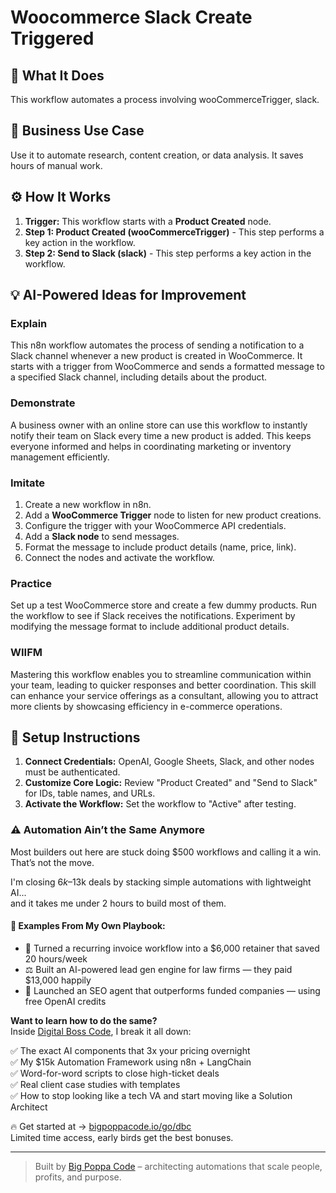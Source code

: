 # Woocommerce Slack Create Triggered

## 🚀 What It Does
This workflow automates a process involving wooCommerceTrigger, slack.

## 💼 Business Use Case
Use it to automate research, content creation, or data analysis. It saves hours of manual work.

## ⚙️ How It Works
1.  **Trigger:** This workflow starts with a **Product Created** node.
2. **Step 1: Product Created (wooCommerceTrigger)** - This step performs a key action in the workflow.
3. **Step 2: Send to Slack (slack)** - This step performs a key action in the workflow.

## 💡 AI-Powered Ideas for Improvement
### Explain
This n8n workflow automates the process of sending a notification to a Slack channel whenever a new product is created in WooCommerce. It starts with a trigger from WooCommerce and sends a formatted message to a specified Slack channel, including details about the product.

### Demonstrate
A business owner with an online store can use this workflow to instantly notify their team on Slack every time a new product is added. This keeps everyone informed and helps in coordinating marketing or inventory management efficiently.

### Imitate
1. Create a new workflow in n8n.
2. Add a **WooCommerce Trigger** node to listen for new product creations.
3. Configure the trigger with your WooCommerce API credentials.
4. Add a **Slack node** to send messages.
5. Format the message to include product details (name, price, link).
6. Connect the nodes and activate the workflow.

### Practice
Set up a test WooCommerce store and create a few dummy products. Run the workflow to see if Slack receives the notifications. Experiment by modifying the message format to include additional product details.

### WIIFM
Mastering this workflow enables you to streamline communication within your team, leading to quicker responses and better coordination. This skill can enhance your service offerings as a consultant, allowing you to attract more clients by showcasing efficiency in e-commerce operations.

## 🔧 Setup Instructions
1. **Connect Credentials:** OpenAI, Google Sheets, Slack, and other nodes must be authenticated.
2. **Customize Core Logic:** Review "Product Created" and "Send to Slack" for IDs, table names, and URLs.
3. **Activate the Workflow:** Set the workflow to "Active" after testing.

### ⚠️ Automation Ain’t the Same Anymore

Most builders out here are stuck doing $500 workflows and calling it a win.  
That’s not the move.  

I'm closing $6k–$13k deals by stacking simple automations with lightweight AI...  
and it takes me under 2 hours to build most of them.

#### 🧠 Examples From My Own Playbook:
- 🔁 Turned a recurring invoice workflow into a $6,000 retainer that saved 20 hours/week  
- ⚖️ Built an AI-powered lead gen engine for law firms — they paid $13,000 happily  
- 🚀 Launched an SEO agent that outperforms funded companies — using free OpenAI credits  

**Want to learn how to do the same?**  
Inside [Digital Boss Code](https://bigpoppacode.io/go/dbc), I break it all down:

✅ The exact AI components that 3x your pricing overnight  
✅ My $15k Automation Framework using n8n + LangChain  
✅ Word-for-word scripts to close high-ticket deals  
✅ Real client case studies with templates  
✅ How to stop looking like a tech VA and start moving like a Solution Architect  

🔥 Get started at → [bigpoppacode.io/go/dbc](https://bigpoppacode.io/go/dbc)  
Limited time access, early birds get the best bonuses.

---
> Built by [Big Poppa Code](https://bigpoppacode.io) – architecting automations that scale people, profits, and purpose.
